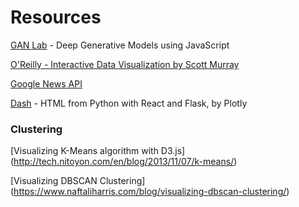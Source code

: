 # Resources

[GAN Lab](https://ieeexplore.ieee.org/abstract/document/8440049) - Deep Generative Models using JavaScript  


[O'Reilly - Interactive Data Visualization by Scott Murray](https://learning.oreilly.com/library/view/interactive-data-visualization/9781491921296/)

[Google News API](https://newsapi.org/s/google-news-api)

[Dash](https://medium.com/@plotlygraphs/introducing-dash-5ecf7191b503) - HTML from Python with React and Flask, by Plotly
<br>

### Clustering

[Visualizing K-Means algorithm with D3.js]
(http://tech.nitoyon.com/en/blog/2013/11/07/k-means/)

[Visualizing DBSCAN Clustering]
(https://www.naftaliharris.com/blog/visualizing-dbscan-clustering/) 


<!--

Training GANs using Google Colaboratory!
https://towardsdatascience.com/training-gans-using-google-colaboratory-f91d4e6f61fe


Elastic.io

NIVIDIA RAPIDS	https://rapids.ai/

[Apache Spark + RAPIDS GPU](https://medium.com/rapids-ai/apache-spark-rapids-the-future-of-enterprise-data-science-with-native-gpu-acceleration-3f449fa52d3e)

-->